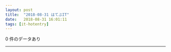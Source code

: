 ```yaml
---
layout: post
title:  "2018-08-31 はてぶIT"
date:   2018-08-31 16:01:11
tags: [it-hotentry]
---
```

0 件のデータあり

<hr>
